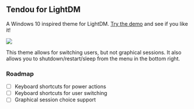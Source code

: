 ## Tendou for LightDM

A Windows 10 inspired theme for LightDM. [Try the demo](http://nejsan.github.io/lightdm-webkit-theme-tendou/) and see if you like it!

![](https://raw.githubusercontent.com/nejsan/lightdm-webkit-theme-tendou/master/screenshot.png)

This theme allows for switching users, but not graphical sessions. It also allows you to shutdown/restart/sleep from the menu in the bottom right.

### Roadmap
- [ ] Keyboard shortcuts for power actions
- [ ] Keyboard shortcuts for user switching
- [ ] Graphical session choice support
